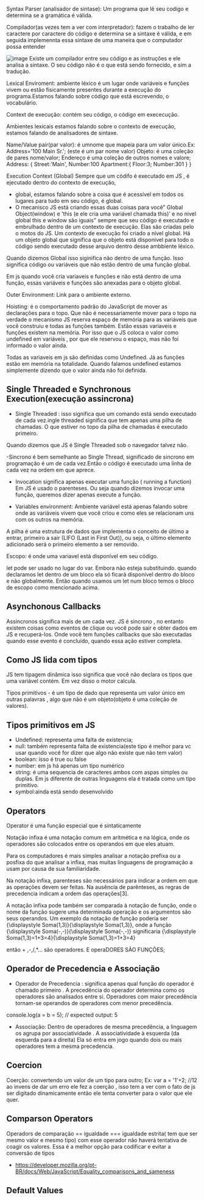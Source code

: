 Syntax Parser (analisador de sintase): Um programa que lê seu codigo e determina se a gramática é válida.

Compilador(as vezes tem a ver com interpretador): fazem o trabalho de ler caractere por caractere do código e determina se a sintaxe é válida,
e em seguida implemennta essa sintaxe de uma maneira que o computador possa entender

![image](https://user-images.githubusercontent.com/52088444/191597609-70d82d57-d146-4cb3-84c0-5864aa2f9c4c.png)
Existe um compilador entre seu código e as instruções e ele analisa a sintaxe. O seu código não é o que está sendo fornecido, e sim a tradução.

Lexical Enviroment: ambiente léxico é um lugar onde variáveis e funções vivem ou estão fisicamente presentes durante a execução do programa.Estamos falando sobre  código que está escrevendo, o vocabulário.

Context de execução: contém seu código, o código em exececução.

Ambientes lexicais estamos falando sobre o contexto de execução, estamos falando de analisadores de sintaxe. 

Name/Value pair(par valor): é umnome que mapeia para um valor único.Ex:  Address='100 Main Sr.'; (este é um par nome valor)
Objeto: é uma coleção de pares  nome/valor;
Endereço é uma coleção de outros nomes e valore;
Address:
  {
  Street:'Main',
  Number:100
       Apartment:{
       Floor:3;
       Number:301
        }
  }

Execution Context (Global)
Sempre que um códifo é executado em JS , é ejecutado dentro do contexto de execução,
- global, estamos falando sobre a coisa que é acessível em todos os lugares para tudo em seu código, é global.
- O mecanisco JS está criando essas duas coisas para você" Global Object(window) e 'this (e ele cria uma variável chamada this)' e no nivel global this e window são iguais" sempre que seu código é executado e embrulhado dentro de um contexto de execução. Elas são criadas pelo o motos do JS.
Um contexto de execução foi criado a nível global. Há um objeto global que significa que o objeto está disponivel para todo o código sendo executado desse arquivo dentro desse ambbiente léxico.

Quando dizemos Global isso siginifica não dentro de uma função. Isso significa código ou variáveis que não estão dentro de uma função global.

Em js quando você cria variaveis e funções e não está dentro de uma função, essas variáveis e funções são anexadas para o objeto global.

Outer Environment: Link para o ambiente externo.

Hoisting: é o comportamento padrão do JavaScript de mover as declarações para o topo. Que não é necessariamente mover para o topo na verdade o mecanismo JS reserva espaço de memória para as variáveis que você construiu e todas as funções também. Estão essas variaveis e funções existem na memória. Por isso que o JS coloca o valor como undefined em variáveis , por que ele reservou o espaço, mas não foi informado o valor ainda.

Todas as variaveis em js são definidas como Undefined. Já as funções estão em memória na totalidade.
Quando falamos undefined estamos simplemente dizendo que o valor ainda não foi definida.


## Single Threaded e Synchronous Execution(execução assincrona)

- Single Threaded : isso  significa que um comando está sendo executado de cada vez.ingle threaded significa que tem apenas uma pilha de chamadas. O que estiver no topo da pilha de chamadas é executado primeiro.

Quando dizemos que JS é Single Threaded sob o navegador talvez não.

-Sincrono é bem semelhante ao Single Thread, significado de sincrono em programação é um de cada vez.Então o código é executado uma linha de cada vez na ordem em que aprece.


- Invocation significa apenas executar uma função ( running a function)
Em JS é usado o parenteses.
Ou seja quando dizemos invocar uma função, queremos dizer apenas execute a função.

- Variables environment: Ambiente variável está apenas falando sobre onde as variáveis ​​vivem que você criou e como eles se relacionam uns com os outros na memória.

A pilha é uma estrutura de dados que implementa o conceito de último a entrar, primeiro a sair (LIFO (Last in First Out)), ou seja, o último elemento adicionado será o primeiro elemento a ser removido.

Escopo: é onde uma variavel está disponível em seu código.


let  pode ser usado no lugar do var. Embora não esteja substituindo.
quando declaramos let dentro de um bloco ela só ficará disponível dentro do bloco e não globalmente. Então quando usamos um let num bloco temos o bloco de escopo como mencionado acima.

## Asynchonous Callbacks

Assincronos significa mais de um cada vez. JS é sincrono , no entanto existem coisas como eventos de clique ou você pode sair e obter dados em JS e recuperá-los. Onde você tem funções callbacks que são executadas quando esse evento é concluído, quando essa ação estiver completa.
## Como JS lida com tipos

JS tem tipagem dinâmica isso significa que você não declara os tipos que uma variável contém. Em vez disso o motor calcula.

Tipos primitivos - é um tipo de dado que representa um valor único em outras palavras , algo que não é um objeto(objeto é uma coleção de valores).

## Tipos primitivos em JS

- Undefined: representa uma falta de existencia;
- null: também representa falta de existencia(este tipo é melhor para vc usar quando você for dizer que algo não existe que não tem valor)
- boolean:  isso é true ou false
- number: em js há apenas um tipo numérico
- string: é uma sequencia de caracteres  ambos com aspas simples ou duplas. Em js diferente de outras linguagens ela é tratada como um tipo primitivo.
- symbol:ainda está sendo desenvolvido

## Operators

Operator é uma função especial que é sintaticamente 

Notação infixa é uma notação comum em aritmética e na lógica, onde os operadores são colocados entre os operandos em que eles atuam.

Para os computadores é mais simples analisar a notação prefixa ou a posfixa do que analisar a infixa, mas muitas linguagens de programação a usam por causa de sua familiaridade.

Na notação infixa, parenteses são necessários para indicar a ordem em que as operações devem ser feitas. Na ausência de parênteses, as regras de precedencia indicam a ordem das operações[3].

A notação infixa pode também ser comparada à notação de função, onde o nome da função sugere uma determinada operação e os argumentos são seus operandos. Um exemplo da notação de função poderia ser {\displaystyle Soma(1,3)}{\displaystyle Soma(1,3)}, onde a função {\displaystyle Soma(-,-)}{\displaystyle Soma(-,-)} significaria {\displaystyle Soma(1,3)=1+3=4}{\displaystyle Soma(1,3)=1+3=4}

então + ,-,/,*... são operadores. E operaDORES SÃO FUNÇÕES;

## Operador de Precedencia e Associação

- Operador de Precedencia : significa apenas qual função do operador é chamado primeiro . A precedência do operador determina como os operadores são analisados ​​entre si. Operadores com maior precedência tornam-se operandos de operadores com menor precedência.

console.log(a = b = 5);
// expected output: 5
- Associação: 
Dentro de operadores de mesma precedência, a linguagem os agrupa por associatividade . A associatividade à esquerda (da esquerda para a direita) Ela só entra em jogo quando dois ou mais operadores tem a mesma precedencia.

## Coercion

Coerção: convertendo um valor de um tipo para outro;
Ex: var a = '1'+2; //12
ao invens de dar um erro ele fez a coerção , isso tem a ver com o fato de js ser digitado dinamicamente então ele tenta converter para o valor que ele quer.

## Comparson Operators

Operadors de comparação 
== igualdade
=== igualdade estrita( tem que ser mesmo valor e mesmo tipo) com esse operador não haverá tentativa de coagir os valores. Essa é a melhor opção para codificar e evitar a conversão de tipos

- https://developer.mozilla.org/pt-BR/docs/Web/JavaScript/Equality_comparisons_and_sameness


## Default Values


